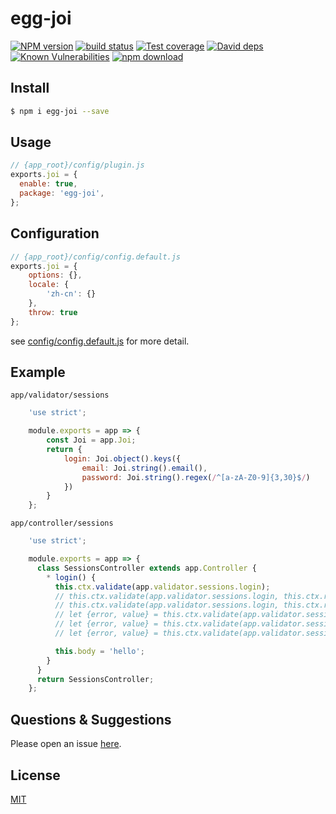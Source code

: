 # egg-joi

[![NPM version][npm-image]][npm-url]
[![build status][travis-image]][travis-url]
[![Test coverage][codecov-image]][codecov-url]
[![David deps][david-image]][david-url]
[![Known Vulnerabilities][snyk-image]][snyk-url]
[![npm download][download-image]][download-url]

[npm-image]: https://img.shields.io/npm/v/egg-joi.svg?style=flat-square
[npm-url]: https://npmjs.org/package/egg-joi
[travis-image]: https://img.shields.io/travis/eggjs/egg-joi.svg?style=flat-square
[travis-url]: https://travis-ci.org/eggjs/egg-joi
[codecov-image]: https://img.shields.io/codecov/c/github/eggjs/egg-joi.svg?style=flat-square
[codecov-url]: https://codecov.io/github/eggjs/egg-joi?branch=master
[david-image]: https://img.shields.io/david/eggjs/egg-joi.svg?style=flat-square
[david-url]: https://david-dm.org/eggjs/egg-joi
[snyk-image]: https://snyk.io/test/npm/egg-joi/badge.svg?style=flat-square
[snyk-url]: https://snyk.io/test/npm/egg-joi
[download-image]: https://img.shields.io/npm/dm/egg-joi.svg?style=flat-square
[download-url]: https://npmjs.org/package/egg-joi

<!--
Description here.
-->

## Install

```bash
$ npm i egg-joi --save
```

## Usage

```js
// {app_root}/config/plugin.js
exports.joi = {
  enable: true,
  package: 'egg-joi',
};
```

## Configuration

```js
// {app_root}/config/config.default.js
exports.joi = {
	options: {},
	locale: {
		'zh-cn': {}
	},
	throw: true
};
```

see [config/config.default.js](config/config.default.js) for more detail.

## Example

`app/validator/sessions`

```js
	'use strict';

	module.exports = app => {
	    const Joi = app.Joi;
	    return {
	        login: Joi.object().keys({
	            email: Joi.string().email(),
	            password: Joi.string().regex(/^[a-zA-Z0-9]{3,30}$/)
	        })
	    }
	};
```

`app/controller/sessions`

```js
	'use strict';

	module.exports = app => {
	  class SessionsController extends app.Controller {
	    * login() {
	      this.ctx.validate(app.validator.sessions.login);
	      // this.ctx.validate(app.validator.sessions.login, this.ctx.request.body);
	      // this.ctx.validate(app.validator.sessions.login, this.ctx.request.body, {abortEarly: false}); see [joi] https://github.com/hapijs/joi/blob/v11.0.1/API.md
	      // let {error, value} = this.ctx.validate(app.validator.sessions.login, false);
	      // let {error, value} = this.ctx.validate(app.validator.sessions.login, this.ctx.request.body, false);
	      // let {error, value} = this.ctx.validate(app.validator.sessions.login, this.ctx.request.body, {abortEarly: false}, false);

	      this.body = 'hello';
	    }
	  }
	  return SessionsController;
	};	
```

## Questions & Suggestions

Please open an issue [here](https://github.com/liuxiaodong/egg-joi/issues).

## License

[MIT](LICENSE)
